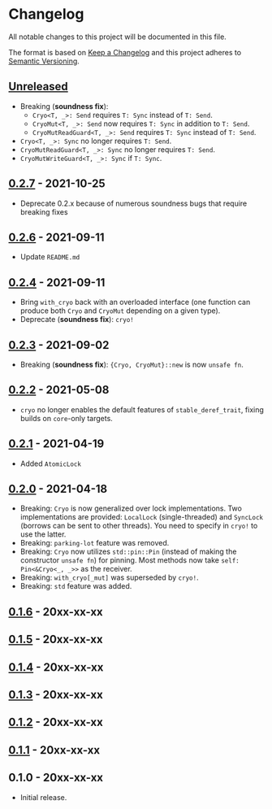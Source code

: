 # Changelog

All notable changes to this project will be documented in this file.

The format is based on [Keep a Changelog](http://keepachangelog.com/en/1.0.0/)
and this project adheres to [Semantic Versioning](http://semver.org/spec/v2.0.0.html).

## [Unreleased]

- Breaking (**soundness fix**):
    - `Cryo<T, _>: Send` requires `T: Sync` instead of `T: Send`.
    - `CryoMut<T, _>: Send` now requires `T: Sync` in addition to `T: Send`.
    - `CryoMutReadGuard<T, _>: Send` requires `T: Sync` instead of `T: Send`.
- `Cryo<T, _>: Sync` no longer requires `T: Send`.
- `CryoMutReadGuard<T, _>: Sync` no longer requires `T: Send`.
- `CryoMutWriteGuard<T, _>: Sync` if `T: Sync`.

## [0.2.7] - 2021-10-25

- Deprecate 0.2.x because of numerous soundness bugs that require breaking fixes

## [0.2.6] - 2021-09-11

- Update `README.md`

## [0.2.4] - 2021-09-11

- Bring `with_cryo` back with an overloaded interface (one function can produce both `Cryo` and `CryoMut` depending on a given type).
- Deprecate (**soundness fix**): `cryo!`

## [0.2.3] - 2021-09-02

- Breaking (**soundness fix**): `{Cryo, CryoMut}::new` is now `unsafe fn`.

## [0.2.2] - 2021-05-08

- `cryo` no longer enables the default features of `stable_deref_trait`, fixing builds on `core`-only targets.

## [0.2.1] - 2021-04-19

- Added `AtomicLock`

## [0.2.0] - 2021-04-18

- Breaking: `Cryo` is now generalized over lock implementations. Two implementations are provided: `LocalLock` (single-threaded) and `SyncLock` (borrows can be sent to other threads). You need to specify in `cryo!` to use the latter.
- Breaking: `parking-lot` feature was removed.
- Breaking: `Cryo` now utilizes `std::pin::Pin` (instead of making the constructor `unsafe fn`) for pinning. Most methods now take `self: Pin<&Cryo<_, _>>` as the receiver.
- Breaking: `with_cryo[_mut]` was superseded by `cryo!`.
- Breaking: `std` feature was added.

## [0.1.6] - 20xx-xx-xx
## [0.1.5] - 20xx-xx-xx
## [0.1.4] - 20xx-xx-xx
## [0.1.3] - 20xx-xx-xx
## [0.1.2] - 20xx-xx-xx
## [0.1.1] - 20xx-xx-xx
## 0.1.0 - 20xx-xx-xx

- Initial release.

[Unreleased]: https://github.com/yvt/cryo/compare/0.2.7...HEAD
[0.2.7]: https://github.com/yvt/cryo/compare/0.2.6...0.2.7
[0.2.6]: https://github.com/yvt/cryo/compare/0.2.4...0.2.6
[0.2.4]: https://github.com/yvt/cryo/compare/0.2.3...0.2.4
[0.2.3]: https://github.com/yvt/cryo/compare/0.2.2...0.2.3
[0.2.2]: https://github.com/yvt/cryo/compare/0.2.1...0.2.2
[0.2.1]: https://github.com/yvt/cryo/compare/0.2.0...0.2.1
[0.2.0]: https://github.com/yvt/cryo/compare/0.1.6...0.2.0
[0.1.6]: https://github.com/yvt/cryo/compare/0.1.5...0.1.6
[0.1.5]: https://github.com/yvt/cryo/compare/0.1.4...0.1.5
[0.1.4]: https://github.com/yvt/cryo/compare/0.1.3...0.1.4
[0.1.3]: https://github.com/yvt/cryo/compare/0.1.2...0.1.3
[0.1.2]: https://github.com/yvt/cryo/compare/0.1.1...0.1.2
[0.1.1]: https://github.com/yvt/cryo/compare/0.1.0...0.1.1
